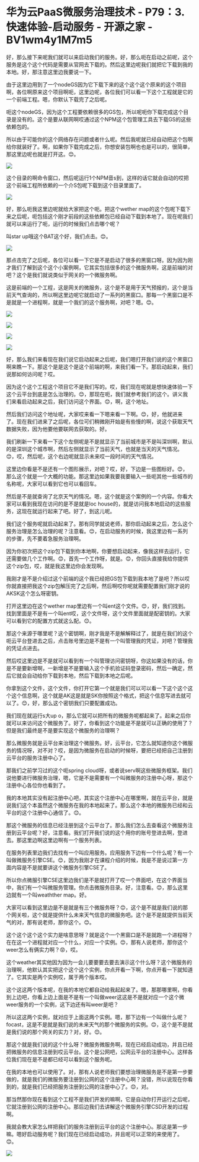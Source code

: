 # 华为云PaaS微服务治理技术 - P79：3.快速体验-启动服务 - 开源之家 - BV1wm4y1M7m5

好，那么接下来呢我们就可以来启动我们的服务。好，那么呃在启动之前呢，这个服务是这个这个代码是需要从官网去下载的。然后这里边呢我们就把它下载到我的本地。好，那注意这里边我要说一下。

由于这里边用到了一个nodeGS因为它下载下来的这个这个这个原来的这个项目啊，各位啊原来这个项目啊呃，这里边呢，各位我们可以看一下这个工程就是它的一个前端工程。嗯，你默认下载完了之后呢。

呃这个nodeGS，因为这个工程要依赖很多的GS包，所以呢呃你下载完成这个目录是没有的。这个是要从联网啊哎通过这个NPM这个包管理工具去下载GS的这些依赖包的。

所以由于可能你的这个网络存在问题或者什么呢。然后我呢就已经自动把这个包啊给你就装好了。啊，如果你下载完成之后，你想安装包啊也也是可以的，很简单，那这里边呢也就是打开这。😊。



![](img/c9cb311845bee94e6d49ce956f1683c0_1.png)

这个目录的啊命令窗口，然后呢运行1个NPM音s到，这样的话它就会自动的哎把这个前端工程所依赖的一个介S包呢下载到这个目录里面了。



![](img/c9cb311845bee94e6d49ce956f1683c0_3.png)

好，那么呃我这里边呢就给大家把这个呃。把这个wether map的这个包呢下载下来之后呢，呃包括这个刚才前段的这些依赖包已经自动下载到本地了。现在呢我们就可以来运行了呃，运行的时候我们点击哪个呢？

叫star up哦这个BAT这个好，我们点击。😊。

![](img/c9cb311845bee94e6d49ce956f1683c0_5.png)

那点击完了之后呢，各位可以看一下它是不是启动了很多的黑窗口呀。因为因为刚才我们了解到这个这个小案例啊，它其实包括很多的这个微服务啊，这是前端的对吧？这个是我们就说类似于网关的一个微服务啊。

这是前端的一个工程，这是网关的微服务，这个是不是用于天气预报的，这个是当前天气查询的，所以啊这里边呢它就启动了一系列的黑窗口。那每一个黑窗口是不是就是一个进程啊，就是一个我们的这个服务啊，对吧？嗯。😊。



![](img/c9cb311845bee94e6d49ce956f1683c0_7.png)

![](img/c9cb311845bee94e6d49ce956f1683c0_8.png)

![](img/c9cb311845bee94e6d49ce956f1683c0_9.png)

![](img/c9cb311845bee94e6d49ce956f1683c0_10.png)

好，那么我们来看现在我们说它启动起来之后呢，我们嗯打开我们说的这个黑窗口啊来瞧一下。那这个是是这个是这个前端的啊，来我们看一下。那启动起来，我们说那如何访问呢？哎。

因为这个这个工程这个项目它不是我们写的。哎，我们现在呢就是想快速体验一下这个云平台到底是怎么治理的。😊，那现在呃，我们就参考我们的这个。讲义我们来看启动起来之后，我们访问这个界面。😊，啊，这个地址。

然后我们访问这个地址呢，大家哎来看一下嗯来看一下啊。😊，好，他就进来了。现在我们进来了之后呢，各位可们稍微刚开始是有些慢的啊，说这个获取天气数据失败，因为他要他要联网去获取的。好。

我们刷新一下来看一下这个左侧呢是不是就显示了当前城市是不是叫深圳啊，默认的是深圳这个城市啊，然后左侧就显示了当前天气，也就是当天的天气情况。😊，哎，然后呢，这个右边呢就显示未来哎一段时间的天气情况。

这里边你看是不是还有一个图形展示，对吧？哎，好，下边是一些图标好。😊，那么这个就是一个大概的功能。那这里边如果我要我要输入一些呃其他一些城市的名称呢，大家可以看到它也可以看回车。

然后是不是就查询了北京天气的情况。嗯，这个就是这个案例的一个内容。你看大家可以看到我现在访问的是不是就是loc house的，就是访问我本地启动的这些服务，这现在就运行起来了吧。好了，到这儿呢。

我们这个服务呢就启动起来了。那有同学就说老师，那你启动起来之后，怎么这个服务治理是怎么治理的呢？注意看。😊，在启动服务的时候，我这里边有一系列的步骤，先不要着急服务治理啊。

因为你初次把这个zip包下载到你本地啊，你要想启动起来，像我这样去运行，它还需要做几个工作啊。😊，首先一个工作呀，就是。😊，你回头直接我给你提供这个zip包，哎，就是我这里边你会发现啊。

我刚才是不是介绍过这个前端的这个我已经把GS包下载到我本地了是吧？所以哎你就直接把我这个zip包解压完了之后啊，然后啊哎你呢就需要配置我们刚才说的AKSK这个怎么呀密钥。

打开这里边在这个wether map里边有一个叫ent这个文件。😊，好，我们找到。找到里面是不是有一个叫ent哎，这个文件呀，这个文件里面就是配密钥的。大家可以看到它的配置方式就这么配。😊。

那这个来源于哪里呢？这个密钥啊，刚才我是不是解解释过了，就是在我们的这个呃云平台登进去之后，点击账号里边是不是有一个叫管理我的凭证，对吧？管理我的凭证点进去。

然后哎这里边是不是就可以看到有一个叫管理访问密钥呀，你这如果没有的话，你是不是要新增啊，一新增是不是要输入这个手机验证码登录密码，然后一确定，然后它就会自动给你下载到本地，然后下载到本地之后呢。

你拿到这个文件，这个文件，你打开它第一个就是我们可以可以看一下这个这个这个这个信息啊，这个就是AK这是就是SK你按照这个格式，把这个信息写进去就可以了。😊，好，那么这个密钥我们只要配置成功。

我们现在就运行s大up o，那么它就可以把所有的微服务呢都起来了。起来之后你就可以来访问这个微服务了。好了，你看到这个功能是不是就可以正确的使用了？但是我们最终是不是要实现这个微服务的治理啊？

那么微服务就是云平台来治理这个微服务。好，云平台，它怎么就知道你这个微服务的情况呀，对不对？哎，是因为微服务在启动的时候呀，要把已经把自己注册到云平台的服务注册中心了。

那我们之前学习过的这个呃spring cloud呀，或者说serv啊这些微服务框架。我们说他要进行微服务治理，嗯，它是不是需要有一个叫微服务的注册中心呀，那这个注册中心各位你也看到了。

我的本地其实没有起注册中心吧，其实这个注册中心在哪里啊，就在云平台，就是说我们这个本虽然这个微服务在我的本地起来了。那么这个本地的微服务已经和云平台的这个注册中心通信了。😊。

那这个微服务的信息已经注册到这个云平台了。那么我们怎么去查看这个微服务注册到云平台呢？好，注意看。我们打开我们说的这个用你的账号登进去啊，登进去。那这里边啊这里边啊有一个服务列表。

在服务列表里边我们去找有一个叫应用服务。应用服务下边有一个什么呢？有一个叫做微服务引擎CSE。😊，因为我刚才在课程介绍的时候，我是不是说过第一方面内容是不是就要讲这个微服务引擎CSE了。

所以你点微服引擎CSE这里边我们是不是就打开了哎一个界面吧，在这个界面当中，我们有一个叫微服务管理。你点击微服务目录。好，注意看。😊，那么这里边就有一个叫weathther map。好。

大家可以看到这里边是不是就是有三个微服务呀？😊，这个是不就是我们说的那个网关啦，这个就是提供什么未来天气信息的微服务吧。这个是不是就提供当前天气的对，那有说老师，那你这个。😊。

这个这个这个这个实力是啥意思呀？就是这个一个黑窗口是不是就跑一个进程呀？在在这一个进程就对应一个什么，对应一个实例。😊，那有人说老师，那你这个weer怎么有俩实力啊？😡，哎。

这个weather其实他因为因为一会儿要要要去要去演示这个什么呀？这个微服务的治理啊，他默认其实把这个这个这个实例，你点开看一下啊，你点开看一下就知道了。它其实是两个实例哎，属于两个版本哎。

这个这这两个版本呢，在我的本地它都自动给我起起来了。嗯，那那哪里啊，你看到上边吧，你看上边上面是不是有一个叫做weer这这是不是就对应一个这个微weer服务的一个实例，这下边还有叫weer是吧？

所以这这两个实例，就对应于上面这两个实例。嗯，那下边有一个叫做什么呢？focast，这是不是就是我们说的未来天气的那个微服务的实例。😊，这个是不是就是我们说的那个网关的实力？对，好。😊。

那这个就是我们说的这个什么呀？微服务微服务啊，现在已经启动成功，并且已经把微服务的信息注册到哎云平台。这个是公网吧，公网云平台的注册中心。这样各位我们现在是不是都已经可以看到这个服务呢。

在我的本地也可以使用了。对，那有人说老师我们要想治理微服务是不是第一步要做的，就是我们的微服务要注册到公网的这个注册中心啊？没错，所以说现在你看到的，就是我们已经把服务注册到公网的注册中心了。😊，对。

那当然那你现在看到这个工程不是我们开发的嘛啊，它是自动你打开运行之后呢，它就注册到公网的注册中心。那后边我们去讲解这个微服务引擎CSD开发的过程啊。

我就会教大家怎么样把我们的服务注册到云平台的这个注册中心。那这是第一步嘛。嗯好启动服务呢？我们现在已经启动成功，并且呢可以正常的来使用了。😊。



![](img/c9cb311845bee94e6d49ce956f1683c0_12.png)